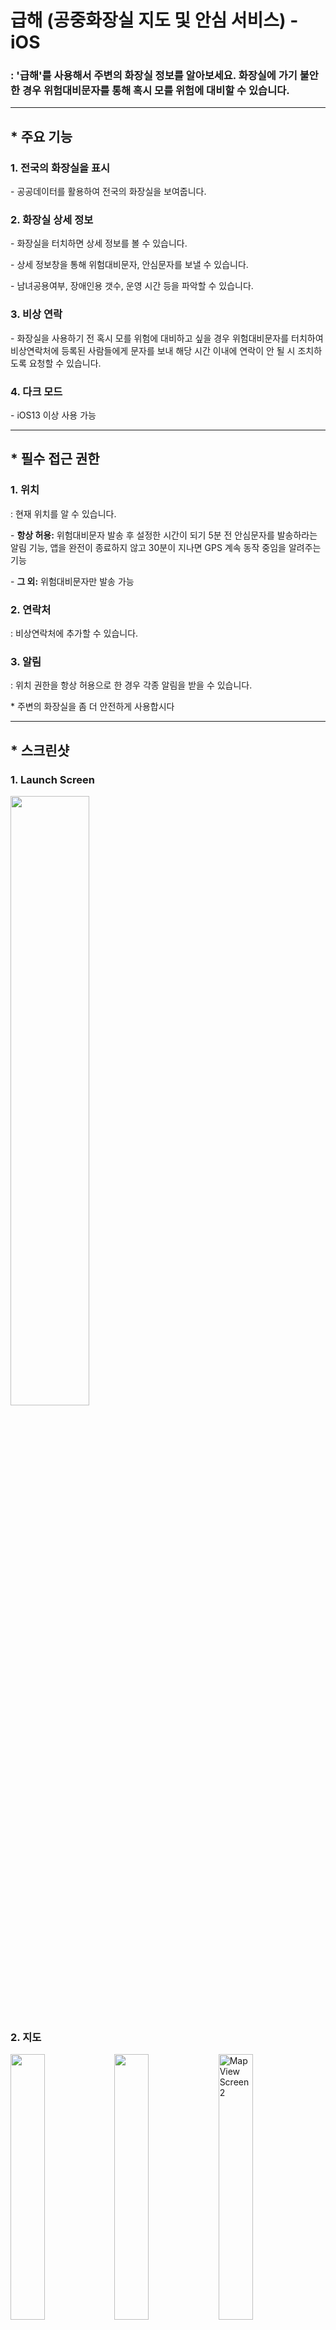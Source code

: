 # 급해 (공중화장실 지도 및 안심 서비스) - iOS

### : '급해'를 사용해서 주변의 화장실 정보를 알아보세요. 화장실에 가기 불안한 경우 위험대비문자를 통해  혹시 모를 위험에 대비할 수 있습니다.

---



 

## * 주요 기능

### 1. 전국의 화장실을 표시

\- 공공데이터를 활용하여 전국의 화장실을 보여줍니다.



 

### 2. 화장실 상세 정보

\- 화장실을 터치하면 상세 정보를 볼 수 있습니다.

\- 상세 정보창을 통해 위험대비문자, 안심문자를 보낼 수 있습니다.

\- 남녀공용여부, 장애인용 갯수, 운영 시간 등을 파악할 수 있습니다.



 

### 3. 비상 연락

\- 화장실을 사용하기 전 혹시 모를 위험에 대비하고 싶을 경우 위험대비문자를 터치하여 비상연락처에 등록된 사람들에게 문자를 보내 해당 시간 이내에 연락이 안 될 시 조치하도록 요청할 수 있습니다.

 



### 4. 다크 모드

\- iOS13 이상 사용 가능

 

---



## * 필수 접근 권한

### 1. 위치

: 현재 위치를 알 수 있습니다.

\- **항상 허용:** 위험대비문자 발송 후 설정한 시간이 되기 5분 전 안심문자를 발송하라는 알림 기능,  앱을 완전이 종료하지 않고 30분이 지나면 GPS 계속 동작 중임을 알려주는 기능

\- **그 외:** 위험대비문자만 발송 가능



 

### 2. 연락처

: 비상연락처에 추가할 수 있습니다.



 

### 3. 알림

: 위치 권한을 항상 허용으로 한 경우 각종 알림을 받을 수 있습니다.



 

\* 주변의 화장실을 좀 더 안전하게 사용합시다

 

---



## * 스크린샷

### 1. Launch Screen

<img src="Assets/Launch Screen.png" width="50%">

### 2. 지도

<img src="Assets/MapView Screen3.png" width="33%"><img src="Assets/MapView Screen.png" width="33%"><img src="Assets/MapView Screen2.png" alt="MapView Screen2" width="33%">

> 지도를 축소하면 해당 지역의 화장실을 숫자로 보여준다
>
> Marker를 Touch 하면 해당 화장실 정보를 보여준다
>
> 아래 상세 정보창을 Touch 하면 더욱 상세한 정보를 볼 수 있다. 한번 더 Touch 하면 상세 정보 창이 다시 내려간다. 

### 3. 설정

<img src="Assets/Setting Screen.png" width="50%">

> **활성화:** 위함대비문자 전송기능을 사용여부 결정
>
> **설정된 시간:** 사용자가 지정한 화장실 이용 시간. 위험대비문자에 해당 시간 이후로도 연락이 없다면 조치를 취해달라고 명시해놓음
>
> **비상연락처:** 위험대비문자를 전송할 연락처

### 4. 문자 전송

<img src="Assets/Message Screen.png" width="33%"><img src="Assets/Notice Screen.png" width="33%"><img src="Assets/Message Screen2.png" width="33%">

> 위험대비문자 전송 버튼을 Touch 하면 자동완성된 문자가 나오며 전송 버튼을 누르면 전송한다.
>
> 문자의 내용은 화장실의 이름, 주소, 위경도, 날짜 및 시간, 요청 사항 등이 나온다.

 

---



## * Develop Environment

- Xcode 11
- Swift 5.0

 

---



## * Open Source Library

- GooglePlaces
- GoogleMaps
- GoogleMobileAds

 

---



## [App Store](https://apps.apple.com/kr/app/급해/id1482602320?l=en)